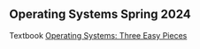 ## Operating Systems Spring 2024
Textbook [Operating Systems: Three Easy Pieces](https://pages.cs.wisc.edu/~remzi/OSTEP/)
